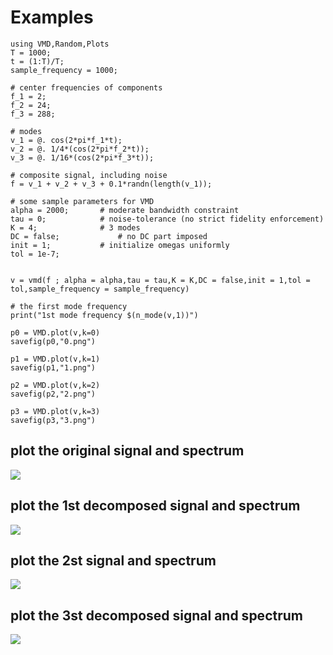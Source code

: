 # Examples

```@repl
using VMD,Random,Plots
T = 1000;
t = (1:T)/T;
sample_frequency = 1000;

# center frequencies of components
f_1 = 2;
f_2 = 24;
f_3 = 288;

# modes
v_1 = @. cos(2*pi*f_1*t);
v_2 = @. 1/4*(cos(2*pi*f_2*t));
v_3 = @. 1/16*(cos(2*pi*f_3*t));

# composite signal, including noise
f = v_1 + v_2 + v_3 + 0.1*randn(length(v_1));

# some sample parameters for VMD
alpha = 2000;       # moderate bandwidth constraint
tau = 0;            # noise-tolerance (no strict fidelity enforcement)
K = 4;              # 3 modes
DC = false;             # no DC part imposed
init = 1;           # initialize omegas uniformly
tol = 1e-7;


v = vmd(f ; alpha = alpha,tau = tau,K = K,DC = false,init = 1,tol = tol,sample_frequency = sample_frequency)

# the first mode frequency
print("1st mode frequency $(n_mode(v,1))")

p0 = VMD.plot(v,k=0)
savefig(p0,"0.png")

p1 = VMD.plot(v,k=1)
savefig(p1,"1.png")

p2 = VMD.plot(v,k=2)
savefig(p2,"2.png")

p3 = VMD.plot(v,k=3)
savefig(p3,"3.png")

```

## plot the original signal and spectrum
![](0.png)

## plot the 1st decomposed signal and spectrum
![](1.png)

## plot the 2st signal and spectrum
![](2.png)

## plot the 3st decomposed signal and spectrum
![](3.png)

